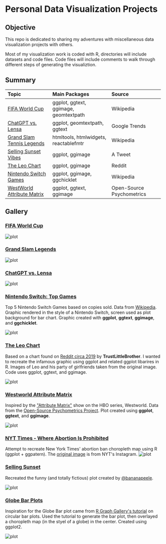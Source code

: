 # Personal Data Visualization Projects


## Objective
This repo is dedicated to sharing my adventures with miscellaneous data visualization projects with others.

Most of my visualization work is coded with R, directories will include datasets and code files. Code files will include comments to walk through different steps of generating the visualiztion.

## Summary

| **Topic**                                  | **Main Packages**                     | **Source**                |
|:-------------------------------------------|:--------------------------------------|:--------------------------|
| [FIFA World Cup](./fifa-world-cup)         | ggplot, ggtext, ggimage, geomtextpath | Wikipedia                 |
| [ChatGPT vs. Lensa](./chat-gpt)            | ggplot, geomtextpath, ggtext          | Google Trends             |
| [Grand Slam Tennis Legends](./tennis)      | htmltools, htmlwidgets, reactablefmtr | Wikipedia                 |
| [Selling Sunset Vibes](./selling-sunset)   | ggplot, ggimage                       | A Tweet                   |
| [The Leo Chart](./dicaprio-gfs)            | ggplot, ggimage                       | Reddit                    |
| [Nintendo Switch Games](./nintendo-switch) | ggplot, ggimage, ggchicklet           | Wikipedia                 |
| [WestWorld Attribute Matrix](./westworld)  | ggplot, ggtext, ggimage               | Open-Source Psychometrics |

## Gallery

### [FIFA World Cup](./fifa-world-cup/fifa-world-cup.R)

![plot](./fifa-world-cup/fifa.png)

### [Grand Slam Legends](./tennis/womens-tennis.R)

![plot](./tennis/womens-tennis.png)

### [ChatGPT vs. Lensa](./chatgpt-lensa/chatgpt-lensa.R)

![plot](./chatgpt-lensa/chatgpt-lensa.png)

### [Nintendo Switch: Top Games](https://github.com/tashapiro/tanya-data-viz/blob/main/nintendo-switch/code/nintendo-switch.R)

Top 5 Nintendo Switch Games based on copies sold. Data from [Wikipedia](https://en.wikipedia.org/wiki/List_of_best-selling_Nintendo_Switch_video_games). Graphic rendered in the style of a Nintendo Switch, screen used as plot background for bar chart. Graphic created with **ggplot**, **ggtext**, **ggimage**, and **ggchicklet**.

![plot](./nintendo-switch/plot/switch.png)

### [The Leo Chart](https://github.com/tashapiro/tanya-data-viz/blob/main/dicaprio-gfs/dicaprio-gfs.R)

Based on a chart found on [Reddit circa 2019](https://www.insider.com/leonardo-dicaprio-girlfriends-reddit-chart-2019-3) by **TrustLittleBrother**. I wanted to recreate the infamous graphic using ggplot and related ggplot libarires in R. Images of Leo and his party of girlfriends taken from the original image. Code uses ggplot, ggtext, and ggimage.

![plot](./dicaprio-gfs/plot/dicaprio-gfs.png)

### [Westworld Attribute Matrix](https://github.com/tashapiro/tanya-data-viz/blob/main/westworld/code/ww-radar-plot.R)
Inspired by the ["Attribute Matrix"](https://wwrp.fandom.com/wiki/Attribute_Matrix) show on the HBO series, Westworld. Data from the [Open-Source Psychometrics Project](https://openpsychometrics.org/). Plot created using **ggplot**, **ggtext**, and **ggimage**. 

![plot](./westworld/plots/westworld-radar-plot.png)

### [NYT Times - Where Abortion Is Prohibited](https://github.com/tashapiro/tanya-data-viz/tree/main/nyt-abortion-map)
Attempt to recreate New York Times' abortion ban choropleth map using R (ggplot + ggpatern). The [original image](https://www.instagram.com/p/Cf1-6ifuGfR/) is from NYT's Instagram.
![plot](./nyt-abortion-map/recreated-nyt-map.jpeg)

### [Selling Sunset](https://github.com/tashapiro/tanya-data-viz/blob/main/selling-sunset/selling-sunset.R)
Recreated the funny (and totally fictious) plot created by [@bananapeele](https://twitter.com/bananapeele/status/1517987473837674501?s=20&t=nIAvx3gUHxyEAMogmJUOdg).
&nbsp;

![plot](./selling-sunset/selling_sunset.png)

### [Globe Bar Plots](https://github.com/tashapiro/tanya-data-viz/tree/main/globe-bar-plot)

Inspiration for the Globe Bar plot came from [R Graph Gallery's tutorial](https://www.r-graph-gallery.com/circular-barplot.html) on circular bar plots. Used the tutorial to generate the bar plot, then overlayed a choropleth map (in the styel of a globe) in the center. Created using ggplot2.

![plot](./globe-bar-plot/africa_marriage.jpeg)


